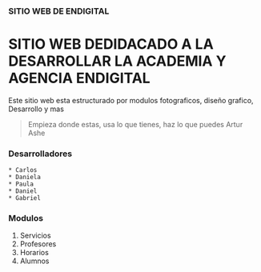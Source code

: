 ### SITIO WEB DE ENDIGITAL
# SITIO WEB DEDIDACADO A LA DESARROLLAR LA ACADEMIA Y AGENCIA ENDIGITAL

Este sitio web esta estructurado por modulos fotograficos, diseño grafico, Desarrollo y mas

> Empieza donde estas, usa lo que tienes, haz lo que puedes Artur Ashe

### Desarrolladores
    * Carlos
    * Daniela
    * Paula
    * Daniel
    * Gabriel

### Modulos
1.  Servicios
1.  Profesores
1.  Horarios
1.  Alumnos  

